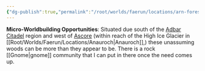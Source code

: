 ```yaml
---
{"dg-publish":true,"permalink":"/root/worlds/faerun/locations/arn-forest/"}
---
```


**Micro-Worldbuilding Opportunities**: Situated due south of the [Adbar Citadel](Adbar%20Citadel.md) region and west of [Ascore](Ascore.md) (within reach of the High Ice Glacier in [[Root/Worlds/Faerun/Locations/Anauroch\|Anauroch]],) these unassuming woods can be more than they appear to be. There is a rock [[Gnome\|gnome]] community that I can put in there once the need comes up.
